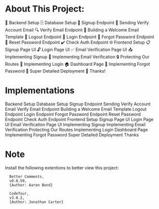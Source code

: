 # About This Project:

🔧 Backend Setup
🗄️ Database Setup
🔐 Signup Endpoint
📧 Sending Verify Account Email
🔍 Verify Email Endpoint
📄 Building a Welcome Email Template
🚪 Logout Endpoint
🔑 Login Endpoint
🔄 Forgot Password Endpoint
🔁 Reset Password Endpoint
✔️ Check Auth Endpoint
🌐 Frontend Setup
📋 Signup Page UI
🔓 Login Page UI
✅ Email Verification Page UI
📤 Implementing Signup
📧 Implementing Email Verification
🔒 Protecting Our Routes
🔑 Implementing Login
🏠 Dashboard Page
🔄 Implementing Forgot Password
🚀 Super Detailed Deployment
🙏 Thanks!

# Implementations

Backend Setup
Database Setup
Signup Endpoint
Sending Verify Account Email
Verify Email Endpoint
Building a Welcome Email Template
Logout Endpoint
Login Endpoint
Forgot Password Endpoint
Reset Password Endpoint
Check Auth Endpoint
Frontend Setup
Signup Page UI
Login Page UI
Email Verification Page UI
Implementing Signup
Implementing Email Verification
Protecting Our Routes
Implementing Login
Dashboard Page
Implementing Forgot Password
Super Detailed Deployment  Thanks 

# Note

Install the following extentions to better view this project:
```
  Better Comments,
  v0.0.59,
  {Author: Aaron Bond}
```
```
  CodeTour,
  v3.0.2,
  {Author: Jonathan Carter}
```
